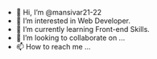 - 👋 Hi, I’m @mansivar21-22
- 👀 I’m interested in Web Developer.
- 🌱 I’m currently learning Front-end Skills.
- 💞️ I’m looking to collaborate on ...
- 📫 How to reach me ...

<!---
mansivar21-22/mansivar21-22 is a ✨ special ✨ repository because its `README.md` (this file) appears on your GitHub profile.
You can click the Preview link to take a look at your changes.
--->
